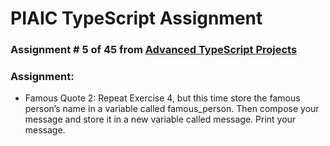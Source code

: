# PIAIC TypeScript Assignment

### Assignment # 5 of 45 from [Advanced TypeScript Projects](https://github.com/panaverse/typescript-node-projects/blob/main/getting-started-exercises.md)

### Assignment:

- Famous Quote 2: Repeat Exercise 4, but this time store the famous person’s name in a variable called famous_person. Then compose your message and store it in a new variable called message. Print your message.

